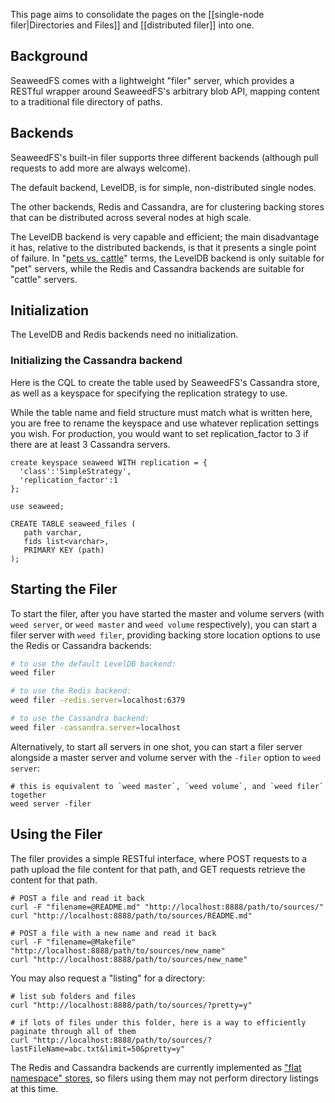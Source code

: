This page aims to consolidate the pages on the [[single-node filer|Directories and Files]] and [[distributed filer]] into one.

## Background

SeaweedFS comes with a lightweight "filer" server, which provides a RESTful wrapper around SeaweedFS's arbitrary blob API, mapping content to a traditional file directory of paths.

## Backends

SeaweedFS's built-in filer supports three different backends (although pull requests to add more are always welcome).

The default backend, LevelDB, is for simple, non-distributed single nodes.

The other backends, Redis and Cassandra, are for clustering backing stores that can be distributed across several nodes at high scale.

The LevelDB backend is very capable and efficient; the main disadvantage it has, relative to the distributed backends, is that it presents a single point of failure. In "[pets vs. cattle][pvc]" terms, the LevelDB backend is only suitable for "pet" servers, while the Redis and Cassandra backends are suitable for "cattle" servers.

[pvc]: https://blog.engineyard.com/2014/pets-vs-cattle

## Initialization

The LevelDB and Redis backends need no initialization.

### Initializing the Cassandra backend

Here is the CQL to create the table used by SeaweedFS's Cassandra store, as well as a keyspace for specifying the replication strategy to use.

While the table name and field structure must match what is written here, you are free to rename the keyspace and use whatever replication settings you wish. For production, you would want to set replication_factor to 3
if there are at least 3 Cassandra servers.

```cql
create keyspace seaweed WITH replication = {
  'class':'SimpleStrategy',
  'replication_factor':1
};

use seaweed;

CREATE TABLE seaweed_files (
   path varchar,
   fids list<varchar>,
   PRIMARY KEY (path)
);
```

## Starting the Filer

To start the filer, after you have started the master and volume servers (with `weed server`, or `weed master` and `weed volume` respectively), you can start a filer server with `weed filer`, providing backing store location options to use the Redis or Cassandra backends:

```bash
# to use the default LevelDB backend:
weed filer

# to use the Redis backend:
weed filer -redis.server=localhost:6379

# to use the Cassandra backend:
weed filer -cassandra.server=localhost
```

Alternatively, to start all servers in one shot, you can start a filer server alongside a master server and volume server with the `-filer` option to `weed server`:

```
# this is equivalent to `weed master`, `weed volume`, and `weed filer` together
weed server -filer
```

## Using the Filer

The filer provides a simple RESTful interface, where POST requests to a path upload the file content for that path, and GET requests retrieve the content for that path.

```
# POST a file and read it back
curl -F "filename=@README.md" "http://localhost:8888/path/to/sources/"
curl "http://localhost:8888/path/to/sources/README.md"

# POST a file with a new name and read it back
curl -F "filename=@Makefile" "http://localhost:8888/path/to/sources/new_name"
curl "http://localhost:8888/path/to/sources/new_name"
```

You may also request a "listing" for a directory:

```
# list sub folders and files
curl "http://localhost:8888/path/to/sources/?pretty=y"

# if lots of files under this folder, here is a way to efficiently paginate through all of them
curl "http://localhost:8888/path/to/sources/?lastFileName=abc.txt&limit=50&pretty=y"
```

The Redis and Cassandra backends are currently implemented as ["flat namespace" stores](https://github.com/chrislusf/seaweedfs/blob/master/weed/filer/flat_namespace/flat_namespace_filer.go), so filers using them may not perform directory listings at this time.
